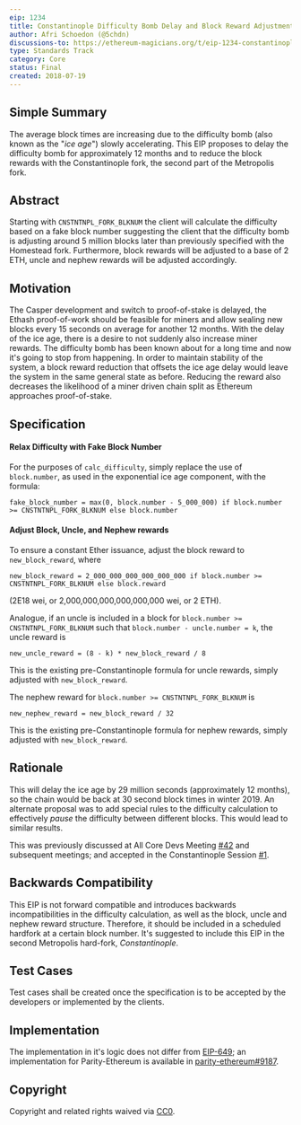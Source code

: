 ```yaml
---
eip: 1234
title: Constantinople Difficulty Bomb Delay and Block Reward Adjustment
author: Afri Schoedon (@5chdn)
discussions-to: https://ethereum-magicians.org/t/eip-1234-constantinople-difficulty-bomb-delay-and-block-reward-adjustment/833
type: Standards Track
category: Core
status: Final
created: 2018-07-19
---
```


## Simple Summary
The average block times are increasing due to the difficulty bomb (also known as the "_ice age_") slowly accelerating. This EIP proposes to delay the difficulty bomb for approximately 12 months and to reduce the block rewards with the Constantinople fork, the second part of the Metropolis fork.

## Abstract
Starting with `CNSTNTNPL_FORK_BLKNUM` the client will calculate the difficulty based on a fake block number suggesting the client that the difficulty bomb is adjusting around 5 million blocks later than previously specified with the Homestead fork. Furthermore, block rewards will be adjusted to a base of 2 ETH, uncle and nephew rewards will be adjusted accordingly.

## Motivation
The Casper development and switch to proof-of-stake is delayed, the Ethash proof-of-work should be feasible for miners and allow sealing new blocks every 15 seconds on average for another 12 months. With the delay of the ice age, there is a desire to not suddenly also increase miner rewards. The difficulty bomb has been known about for a long time and now it's going to stop from happening. In order to maintain stability of the system, a block reward reduction that offsets the ice age delay would leave the system in the same general state as before. Reducing the reward also decreases the likelihood of a miner driven chain split as Ethereum approaches proof-of-stake.

## Specification
#### Relax Difficulty with Fake Block Number
For the purposes of `calc_difficulty`, simply replace the use of `block.number`, as used in the exponential ice age component, with the formula:

    fake_block_number = max(0, block.number - 5_000_000) if block.number >= CNSTNTNPL_FORK_BLKNUM else block.number

#### Adjust Block, Uncle, and Nephew rewards
To ensure a constant Ether issuance, adjust the block reward to `new_block_reward`, where

    new_block_reward = 2_000_000_000_000_000_000 if block.number >= CNSTNTNPL_FORK_BLKNUM else block.reward

(2E18 wei, or 2,000,000,000,000,000,000 wei, or 2 ETH).

Analogue, if an uncle is included in a block for `block.number >= CNSTNTNPL_FORK_BLKNUM` such that `block.number - uncle.number = k`, the uncle reward is

    new_uncle_reward = (8 - k) * new_block_reward / 8

This is the existing pre-Constantinople formula for uncle rewards, simply adjusted with `new_block_reward`.

The nephew reward for `block.number >= CNSTNTNPL_FORK_BLKNUM` is

    new_nephew_reward = new_block_reward / 32

This is the existing pre-Constantinople formula for nephew rewards, simply adjusted with `new_block_reward`.

## Rationale
This will delay the ice age by 29 million seconds (approximately 12 months), so the chain would be back at 30 second block times in winter 2019. An alternate proposal was to add special rules to the difficulty calculation to effectively _pause_ the difficulty between different blocks. This would lead to similar results.

This was previously discussed at All Core Devs Meeting [#42](https://github.com/ethereum/pm/blob/master/All%20Core%20Devs%20Meetings/Meeting%2042.md) and subsequent meetings; and accepted in the Constantinople Session [#1](https://github.com/ethereum/pm/issues/55).

## Backwards Compatibility
This EIP is not forward compatible and introduces backwards incompatibilities in the difficulty calculation, as well as the block, uncle and nephew reward structure. Therefore, it should be included in a scheduled hardfork at a certain block number. It's suggested to include this EIP in the second Metropolis hard-fork, _Constantinople_.

## Test Cases
Test cases shall be created once the specification is to be accepted by the developers or implemented by the clients.

## Implementation
The implementation in it's logic does not differ from [EIP-649](https://github.com/ethereum/EIPs/blob/master/EIPS/eip-649.md); an implementation for Parity-Ethereum is available in [parity-ethereum#9187](https://github.com/paritytech/parity-ethereum/pull/9187).

## Copyright
Copyright and related rights waived via [CC0](https://creativecommons.org/publicdomain/zero/1.0/).
